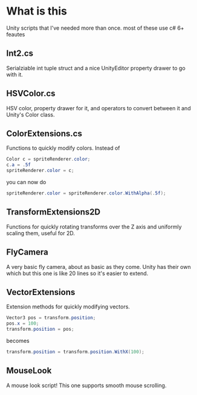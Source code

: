 # What is this
Unity scripts that I've needed more than once. most of these use c# 6+ feautes

## Int2.cs
Serialziable int tuple struct and a nice UnityEditor property drawer to go with it.

## HSVColor.cs
HSV color, property drawer for it, and operators to convert between it and Unity's Color class.

## ColorExtensions.cs
Functions to quickly modify colors.
Instead of
```C#
Color c = spriteRenderer.color;
c.a = .5f
spriteRenderer.color = c;
```
you can now do
```C#
spriteRenderer.color = spriteRenderer.color.WithAlpha(.5f);
```

## TransformExtensions2D
Functions for quickly rotating transforms over the Z axis and uniformly scaling them, useful for 2D.

## FlyCamera
A very basic fly camera, about as basic as they come. Unity has their own which but this one is like 20 lines so it's easier to extend.

## VectorExtensions
Extension methods for quickly modifying vectors.
```C#
Vector3 pos = transform.position;
pos.x = 100;
transform.position = pos;
```
becomes
```C#
transform.position = transform.position.WithX(100);
```

## MouseLook
A mouse look script! This one supports smooth mouse scrolling.
